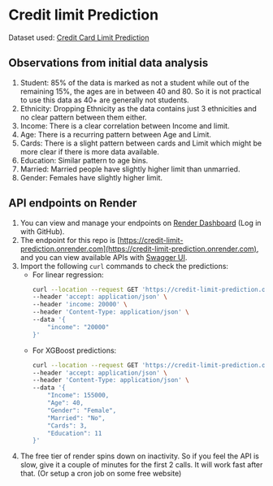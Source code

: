 # Credit limit Prediction

Dataset used: [Credit Card Limit Prediction](https://www.kaggle.com/datasets/syedasimalishah/credit-card-limit-prediction/data)

## Observations from initial data analysis
1. Student: 85% of the data is marked as not a student while out of the remaining 15%, the ages are in between 40 and 80. So it is not practical to use this data as 40+ are generally not students.
2. Ethnicity: Dropping Ethnicity as the data contains just 3 ethnicities and no clear pattern between them either.
3. Income: There is a clear correlation between Income and limit.
4. Age: There is a recurring pattern between Age and Limit.
5. Cards: There is a slight pattern between cards and Limit which might be more clear if there is more data available.
6. Education: Similar pattern to age bins.
7. Married: Married people have slightly higher limit than unmarried.
8. Gender: Females have slightly higher limit.

## API endpoints on Render
1. You can view and manage your endpoints on [Render Dashboard](https://dashboard.render.com/) (Log in with GitHub).
2. The endpoint for this repo is [https://credit-limit-prediction.onrender.com](https://credit-limit-prediction.onrender.com), and you can view available APIs with [Swagger UI](https://credit-limit-prediction.onrender.com/docs#).
3. Import the following `curl` commands to check the predictions:
   - For linear regression:
     ```bash
     curl --location --request GET 'https://credit-limit-prediction.onrender.com/predict/linear_regression' \
     --header 'accept: application/json' \
     --header 'income: 20000' \
     --header 'Content-Type: application/json' \
     --data '{
         "income": "20000"
     }'
     ```
   - For XGBoost predictions:
     ```bash
     curl --location --request GET 'https://credit-limit-prediction.onrender.com/predict/xgboost_regression' \
     --header 'accept: application/json' \
     --header 'Content-Type: application/json' \
     --data '{
         "Income": 155000,
         "Age": 40,
         "Gender": "Female",
         "Married": "No",
         "Cards": 3,
         "Education": 11
     }'
     ```
4. The free tier of render spins down on inactivity. So if you feel the API is slow, give it a couple of minutes for the first 2 calls. It will work fast after that. (Or setup a cron job on some free website)
